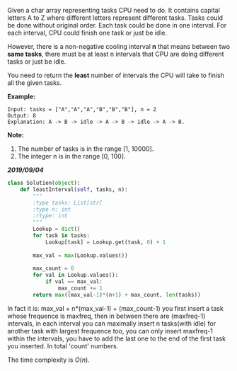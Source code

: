 Given a char array representing tasks CPU need to do. It contains capital letters A to Z where different letters represent different tasks. Tasks could be done without original order. Each task could be done in one interval. For each interval, CPU could finish one task or just be idle.

However, there is a non-negative cooling interval **n** that means between two **same tasks**, there must be at least n intervals that CPU are doing different tasks or just be idle.

You need to return the **least** number of intervals the CPU will take to finish all the given tasks.

 

**Example:**

```shell
Input: tasks = ["A","A","A","B","B","B"], n = 2
Output: 8
Explanation: A -> B -> idle -> A -> B -> idle -> A -> B.
```

 

**Note:**

1. The number of tasks is in the range [1, 10000].
2. The integer n is in the range [0, 100].

***2019/09/04***

```python
class Solution(object):
    def leastInterval(self, tasks, n):
        """
        :type tasks: List[str]
        :type n: int
        :rtype: int
        """     
        Lookup = dict()
        for task in tasks:
            Lookup[task] = Lookup.get(task, 0) + 1
                
        max_val = max(Lookup.values())
        
        max_count = 0
        for val in Lookup.values():
            if val == max_val:
                max_count += 1
        return max((max_val-1)*(n+1) + max_count, len(tasks))
```

In fact it is: max_val + n*(max_val-1) + (max_count-1)
you first insert a task whose frequence is maxfreq, then in between there are (maxfreq-1) intervals, in each interval you can maximally insert n tasks(with idle) for another task with largest frequence too, you can only insert maxfreq-1 within the intervals, you have to add the last one to the end of the first task you inserted. In total 'count' numbers.

The time complexity is $O(n)$.